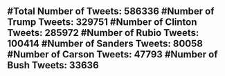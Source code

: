 #Total Number of Tweets: 586336 
#Number of Trump Tweets: 329751
#Number of Clinton Tweets: 285972
#Number of Rubio Tweets: 100414
#Number of Sanders Tweets: 80058
#Number of Carson Tweets: 47793
#Number of Bush Tweets: 33636
---

